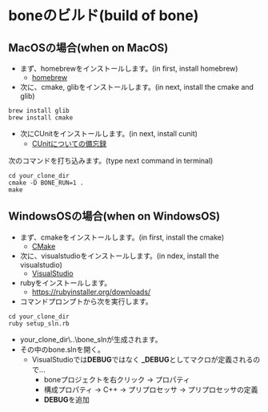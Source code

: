 # boneのビルド(build of bone)


## MacOSの場合(when on MacOS)
* まず、homebrewをインストールします。(in first, install homebrew)
    * [homebrew](https://brew.sh/index_ja.html)
* 次に、cmake, glibをインストールします。(in next, install the cmake and glib)
````
brew install glib
brew install cmake
````
* 次にCUnitをインストールします。(in next, install cunit)  
  * [CUnitについての備忘録](https://qiita.com/from_chc/items/db771bef1e83fc00783a)

次のコマンドを打ち込みます。(type next command in terminal)
````
cd your_clone_dir
cmake -D BONE_RUN=1 .
make
````

## WindowsOSの場合(when on WindowsOS)
* まず、cmakeをインストールします。(in first, install the cmake)
  * [CMake](https://cmake.org/download/)
* 次に、visualstudioをインストールします。(in ndex, install the visualstudio)
  * [VisualStudio](https://docs.microsoft.com/ja-jp/visualstudio/install/install-visual-studio?view=vs-2019)
* rubyをインストールします。
  * https://rubyinstaller.org/downloads/
* コマンドプロンプトから次を実行します。
````
cd your_clone_dir
ruby setup_sln.rb
````
* your_clone_dir\\..\\bone_slnが生成されます。
* その中のbone.slnを開く。
  * VisualStudioでは**DEBUG**ではなく **_DEBUG**としてマクロが定義されるので...
    * boneプロジェクトを右クリック -> プロパティ
    * 構成プロパティ -> C++ -> プリプロセッサ -> プリプロセッサの定義
    * **DEBUG**を追加